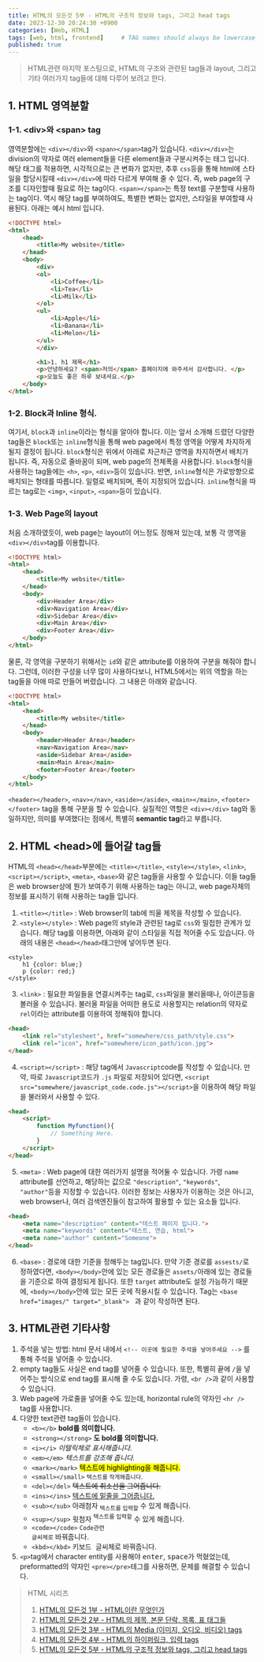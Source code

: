 ```yaml
---
title: HTML의 모든것 5부 - HTML의 구조적 정보와 tags, 그리고 head tags
date: 2023-12-30 20:24:30 +0900
categories: [Web, HTML]
tags: [web, html, frontend]     # TAG names should always be lowercase
published: true
---
```


> HTML관련 마지막 포스팅으로, HTML의 구조와 관련된 tag들과 layout, 그리고 기타 여러가지 tag들에 대해 다루어 보려고 한다. 


## 1. HTML 영역분할
### 1-1. \<div\>와 \<span\> tag
영역분할에는 ```<div></div>```와 ```<span></span>```tag가 있습니다. 
```<div></div>```는 division의 약자로 여러 element들을 다른 element들과 구분시켜주는 태그 입니다. 
해당 태그를 적용하면, 시각적으로는 큰 변화가 없지만, 추후 ```css```등을 통해 html에 스타일을 할당시킬때 ```<div></div>```에 따라 다르게 부여해 줄 수 있다. 
즉, web page의 구조를 디자인할때 필요로 하는 tag이다. 
```<span></span>```는 특정 text를 구분할때 사용하는 tag이다. 
역시 해당 tag를 부여하여도, 특별한 변화는 없지만, 스타일을 부여할때 사용된다. 
아래는 예시 html 입니다. 

```html
<!DOCTYPE html>
<html>
    <head>
        <title>My website</title>
    </head>
    <body>
        <div>
        <ol>
            <li>Coffee</li>
            <li>Tea</li>
            <li>Milk</li>
        </ol>
        <ul>
            <li>Apple</li>
            <li>Banana</li>
            <li>Melon</li>
        </ul>
        </div>

        <h1>1. h1 제목</h1>
        <p>안녕하세요? <span>저의</span> 홈페이지에 와주셔서 감사합니다. </p>
        <p>오늘도 좋은 하루 보내셔요.</p>
    </body>
</html>
```

### 1-2. Block과 Inline 형식.
여기서, ```block```과 ```inline```이라는 형식을 알아야 합니다. 
이는 앞서 소개해 드렸던 다양한 tag들은 ```block```또는 ```inline```형식을 통해 web page에서 특정 영역을 어떻게 차지하게 될지 결정이 됩니다. 
```block```형식은 위에서 아래로 차근차근 영역을 차지하면서 배치가 됩니다. 즉, 자동으로 줄바꿈이 되며, web page의 전체폭을 사용합니다. 
```block```형식을 사용하는 tag들에는 ```<h>```, ```<p>```, ```<div>```등이 있습니다. 
반면, ```inline```형식은 가로방향으로 배치되는 형태를 따릅니다. 일렬로 배치되며, 폭이 지정되어 있습니다. 
```inline```형식을 따르는 tag로는 ```<img>```, ```<input>```, ```<span>```등이 있습니다. 

### 1-3. Web Page의 layout
처음 소개하였듯이, web page는 layout이 어느정도 정해져 있는데, 보통 각 영역을 ```<div></div>```tag를 이용합니다. 

```html
<!DOCTYPE html>
<html>
    <head>
        <title>My website</title>
    </head>
    <body>
        <div>Header Area</div>
        <div>Navigation Area</div>
        <div>Sidebar Area</div>
        <div>Main Area</div>
        <div>Footer Area</div>
    </body>
</html>
```

물론, 각 영역을 구분하기 위해서는 ```id```와 같은 attribute를 이용하여 구분을 해줘야 합니다. 
그런데, 이러한 구성을 너무 많이 사용하다보니, HTML5에서는 위의 역할을 하는 tag들을 아애 따로 만들어 버렸습니다. 
그 내용은 아래와 같습니다. 

```html
<!DOCTYPE html>
<html>
    <head>
        <title>My website</title>
    </head>
    <body>
        <header>Header Area</header>
        <nav>Navigation Area</nav>
        <aside>Sidebar Area</aside>
        <main>Main Area</main>
        <footer>Footer Area</footer>
    </body>
</html>
```

```<header></header>```, ```<nav></nav>```, ```<aside></aside>```, ```<main></main>```, ```<footer></footer>``` tag을 통해 구분을 할 수 있습니다. 
실질적인 역할은 ```<div></div>``` tag와 동일하지만, 의미를 부여했다는 점에서, 특별히 **semantic tag**라고 부릅니다. 



## 2. HTML \<head>에 들어갈 tag들

HTML의 ```<head></head>```부분에는 ```<title></title>```, ```<style></style>```, ```<link>```, ```<script></script>```, ```<meta>```, ```<base>```와 같은 tag들을 사용할 수 있습니다. 
이들 tag들은 web browser상에 뭔가 보여주기 위해 사용하는 tag는 아니고, web page자체의 정보를 표시하기 위해 사용하는 tag들 입니다. 


1. ```<title></title>``` : Web browser의 tab에 띄울 제목을 작성할 수 있습니다. 
2. ```<style></style>``` : Web page의 style과 관련된 tag로 ```css```와 밀접한 관계가 있습니다. 해당 tag를 이용하면, 아래와 같이 스타일을 직접 적어줄 수도 있습니다. 아래의 내용은 ```<head></head>```태그안에 넣어두면 된다. 
```
<style>
    h1 {color: blue;}
    p {color: red;}
</style>
```

3. ```<link>``` : 필요한 파일들을 연결시켜주는 tag로, ```css```파일을 불러올때나, 아이콘등을 볼러올 수 있습니다. 불러올 파일을 어떠한 용도로 사용할지는 relation의 약자로 ```rel```이라는 attribute를 이용하여 정해줘야 합니다. 
```html
<head>
    <link rel="stylesheet", href="somewhere/css_path/style.css">
    <link rel="icon", href="somewhere/icon_path/icon.jpg">
</head>
```

4. ```<script></script>``` : 해당 tag에서 ```Javascript```code를 작성할 수 있습니다. 만약, 따로 ```Javascript```코드가 ```.js``` 파일로 저장되어 있다면, ```<script src="somewhere/javascript_code.code.js"></script>```을 이용하여 해당 파일을 불러와서 사용할 수 있다. 
```html
<head>
    <script>
        function Myfunction(){
            // Something Here.
        }
    </script>
</head>
```

5. ```<meta>``` : Web page에 대한 여러가지 설명을 적어둘 수 있습니다. 가령 ```name``` attribute를 선언하고, 해당하는 값으로 ```"description"```, ```"keywords"```, ```"author"```등을 지정할 수 있습니다. 이러한 정보는 사용자가 이용하는 것은 아니고, web browser나, 여러 검색엔진들이 참고하여 활용할 수 있는 요소들 입니다. 
```html
<head>
    <meta name="description" content="테스트 페이지 입니다.">
    <meta name="keywords" content="테스트, 연습, html">
    <meta name="author" content="Someone">
</head>
```

6. ```<base>``` : 경로에 대한 기준을 정해두는 tag입니다. 만약 기준 경로를 ```assests/```로 정하였다면, ```<body></body>```안에 있는 모든 경로들은 ```assets/```아래에 있는 경로들을 기준으로 하여 결정되게 됩니다. 또한 ```target``` attribute도 설정 가능하기 때문에, ```<body></body>```안에 있는 모든 곳에 적용시킬 수 있습니다. Tag는 ```<base href="images/" target="_blank"> ``` 과 같이 작성하면 된다. 


## 3. HTML관련 기타사항

1. 주석을 넣는 방법: html 문서 내에서 ```<!-- 이곳에 필요한 주석을 넣어주세요 -->``` 를 통해 주석을 넣어줄 수 있습니다. 
2. empty tag들도 사실은 end tag를 넣어줄 수 있습니다. 또한, 특별히 끝에 ```/```을 넣어주는 방식으로 end tag를 표시해 줄 수도 있습니다. 가령, ```<br />```과 같이 사용할 수 있습니다. 
3. Web page에 가로줄을 넣어줄 수도 있는데, horizontal rule의 약자인 ```<hr />``` tag를 사용합니다. 
4. 다양한 text관련 tag들이 있습니다. 
    - ```<b></b>``` <b>bold를 의미합니다.</b>
    - ```<strong></strong>``` <strong>도 bold를 의미합니다. </strong>
    - ```<i></i>``` <i>이텔릭체로 표시해줍니다. </i>
    - ```<em></em>``` <em>텍스트를 강조해 줍니다.</em>
    - ```<mark></mark>``` <mark>텍스트에 highlighting을 해줍니다. </mark>
    - ```<small></small>``` <small>텍스트를 작게해줍니다. </small>
    - ```<del></del>``` <del>텍스트에 취소선을 그어줍니다. </del>
    - ```<ins></ins>``` <ins>텍스트에 밑줄을 그어줍니다. </ins>
    - ```<sub></sub>``` 아래첨자 <sub>텍스트를 입력할</sub> 수 있게 해줍니다. 
    - ```<sup></sup>``` 윗첨자 <sup>텍스트를 입력할</sup> 수 있게 해줍니다. 
    - ```<code></code>``` <code>Code관련 글씨체로</code> 바꿔줍니다. 
    - ```<kbd></kbd>``` <kbd>키보드 글씨체로</kbd> 바꿔줍니다. 
5. ```<p>```tag에서 character entity를 사용해야 <kbd>enter</kbd>, <kbd>space</kbd>가 먹혔었는데, preformatted의 약자인 ```<pre></pre>```테그를 사용하면, 문제를 해결할 수 있습니다. 



> HTML 시리즈
> 1. [HTML의 모든것 1부 - HTML이란 무엇인가](https://code-wanderlust.github.io/posts/HTML의-모든것-1부-HTML이란-무엇인가/)
> 2. [HTML의 모든것 2부 - HTML의 제목, 본문 단락, 목록, 표 태그들](https://code-wanderlust.github.io/posts/HTML의-모든것-2부-HTML-내용-tags/)
> 3. [HTML의 모든것 3부 - HTML의 Media (이미지, 오디오, 비디오) tags](https://code-wanderlust.github.io/posts/HTML의-모든것-3부-HTML의-Media-(이미지,-오디오,-비디오)-tags/)
> 4. [HTML의 모든것 4부 - HTML의 하이퍼링크, 입력 tags](https://code-wanderlust.github.io/posts/HTML의-모든것-4부-HTML의-하이퍼링크,-입력-tags/)
> 5. [HTML의 모든것 5부 - HTML의 구조적 정보와 tags, 그리고 head tags](https://code-wanderlust.github.io/posts/HTML의-모든것-5부-HTML의-구조적-정보와-tags,-그리고-head-tags/)